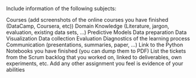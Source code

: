 Include information of the following subjects:

Courses (add screenshots of the online courses you have finished (DataCamp, Coursera, etc))
Domain Knowledge (Literature, jargon, evaluation, existing data sets, ...)
Predictive Models
Data preparation
Data Visualization
Data collection
Evaluation
Diagnostics of the learning process
Communication (presentations, summaries, paper, ...)
Link to the Python Notebooks you have finished (you can dump them to PDF)
List the tickets from the Scrum backlog that you worked on, linked to deliverables, own experiments, etc.
Add any other assignment you feel is evidence of your abilities